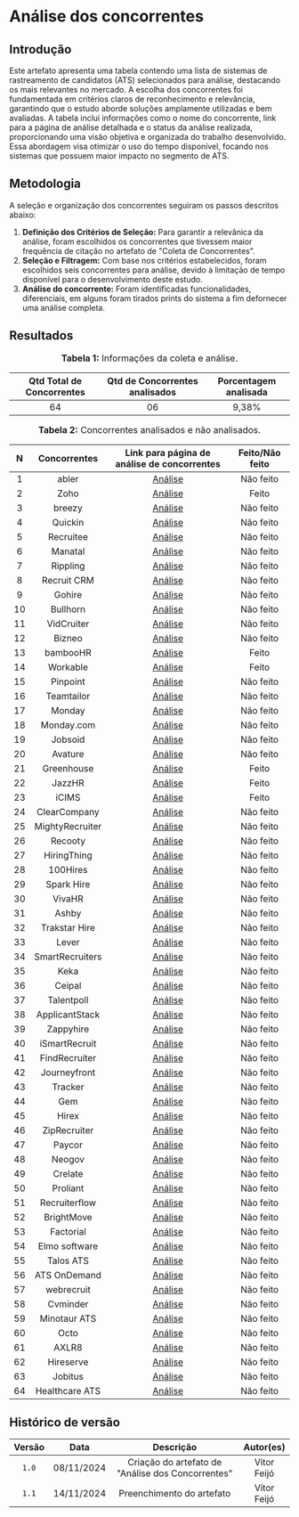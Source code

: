 # Análise dos concorrentes

## Introdução

Este artefato apresenta uma tabela contendo uma lista de sistemas de rastreamento de candidatos (ATS) selecionados para análise, destacando os mais relevantes no mercado. A escolha dos concorrentes foi fundamentada em critérios claros de reconhecimento e relevância, garantindo que o estudo aborde soluções amplamente utilizadas e bem avaliadas. A tabela inclui informações como o nome do concorrente, link para a página de análise detalhada e o status da análise realizada, proporcionando uma visão objetiva e organizada do trabalho desenvolvido. Essa abordagem visa otimizar o uso do tempo disponível, focando nos sistemas que possuem maior impacto no segmento de ATS.

## Metodologia

A seleção e organização dos concorrentes seguiram os passos descritos abaixo:

1. **Definição dos Critérios de Seleção:** Para garantir a relevânica da análise, foram escolhidos os concorrentes que tivessem maior frequência de citação no artefato de "Coleta de Concorrentes".
2. **Seleção e Filtragem:** Com base nos critérios estabelecidos, foram escolhidos seis concorrentes para análise, devido à limitação de tempo disponível para o desenvolvimento deste estudo. 
3. **Análise do concorrente:** Foram identificadas funcionalidades, diferenciais, em alguns foram tirados prints do sistema a fim defornecer uma análise completa.

## Resultados 

<center>

<font size="3"><p><b>Tabela 1:</b> Informações da coleta e análise.</p></font>

| Qtd Total de Concorrentes | Qtd de Concorrentes analisados | Porcentagem analisada
| :-: | :-: | :-: | 
| 64 | 06 | 9,38% |

<font size="3"><p><b>Tabela 2:</b> Concorrentes analisados e não analisados.</p></font>

| N | Concorrentes | Link para página de análise de concorrentes | Feito/Não feito |
| :-: | :-: | :-: | :-: |
| 1 | abler | [Análise](../concorrentes/abler.md) | Não feito |
| 2 | Zoho | [Análise](../concorrentes/zoho.md) | Feito |
| 3 | breezy | [Análise](../concorrentes/breezy.md) | Não feito  |
| 4 | Quickin | [Análise](../concorrentes/quickin.md) | Não feito |
| 5 | Recruitee | [Análise](../concorrentes/recruitee.md) | Não feito  |
| 6 | Manatal | [Análise](../concorrentes/manatal.md) | Não feito  |
| 7 | Rippling | [Análise](../concorrentes/rippling.md) | Não feito  |
| 8 | Recruit CRM | [Análise](../concorrentes/recruit_crm.md) | Não feito  |
| 9 | Gohire | [Análise](../concorrentes/gohire.md) | Não feito |
| 10 | Bullhorn | [Análise](../concorrentes/bullhorn.md) | Não feito |
| 11 | VidCruiter | [Análise](../concorrentes/vidcruiter.md) | Não feito |
| 12 | Bizneo | [Análise](../concorrentes/bizneo.md) | Não feito |
| 13 | bambooHR | [Análise](../concorrentes/bamboohr.md) | Feito|
| 14 | Workable | [Análise](../concorrentes/workable.md) | Feito |
| 15 | Pinpoint | [Análise](../concorrentes/pinpoint.md) | Não feito |
| 16 | Teamtailor | [Análise](../concorrentes/teamtailor.md) | Não feito |
| 17 | Monday | [Análise](../concorrentes/monday.md) | Não feito |
| 18 | Monday.com | [Análise](../concorrentes/monday_com.md) | Não feito |
| 19 | Jobsoid | [Análise](../concorrentes/jobsoid.md) | Não feito |
| 20 | Avature | [Análise](../concorrentes/avature.md) | Não feito |
| 21 | Greenhouse | [Análise](../concorrentes/greenhouse.md) | Feito|
| 22 | JazzHR | [Análise](../concorrentes/jazzhr.md) | Feito |
| 23 | iCIMS | [Análise](../concorrentes/icims.md) | Feito |
| 24 | ClearCompany | [Análise](../concorrentes/clearcompany.md) | Não feito |
| 25 | MightyRecruiter | [Análise](../concorrentes/mightyrecruiter.md) | Não feito |
| 26 | Recooty | [Análise](../concorrentes/recooty.md) | Não feito |
| 27 | HiringThing | [Análise](../concorrentes/hiringthing.md) | Não feito |
| 28 | 100Hires | [Análise](../concorrentes/100hires.md) | Não feito |
| 29 | Spark Hire | [Análise](../concorrentes/spark_hire.md) | Não feito |
| 30 | VivaHR | [Análise](../concorrentes/vivahr.md) | Não feito |
| 31 | Ashby | [Análise](../concorrentes/ashby.md) | Não feito |
| 32 | Trakstar Hire | [Análise](../concorrentes/trakstar_hire.md) | Não feito |
| 33 | Lever | [Análise](../concorrentes/lever.md) | Não feito |
| 34 | SmartRecruiters | [Análise](../concorrentes/smartrecruiters.md) | Não feito |
| 35 | Keka | [Análise](../concorrentes/keka.md) | Não feito |
| 36 | Ceipal | [Análise](../concorrentes/ceipal.md) | Não feito |
| 37 | Talentpoll | [Análise](../concorrentes/talentpoll.md) | Não feito |
| 38 | ApplicantStack | [Análise](../concorrentes/applicantstack.md) | Não feito |
| 39 | Zappyhire | [Análise](../concorrentes/zappyhire.md) | Não feito |
| 40 | iSmartRecruit | [Análise](../concorrentes/ismartrecruit.md) | Não feito |
| 41 | FindRecruiter | [Análise](../concorrentes/findrecruiter.md) | Não feito |
| 42 | Journeyfront | [Análise](../concorrentes/journeyfront.md) | Não feito |
| 43 | Tracker | [Análise](../concorrentes/tracker.md) | Não feito |
| 44 | Gem | [Análise](../concorrentes/gem.md) | Não feito |
| 45 | Hirex | [Análise](../concorrentes/hirex.md) | Não feito |
| 46 | ZipRecruiter | [Análise](../concorrentes/ziprecruiter.md) | Não feito |
| 47 | Paycor | [Análise](../concorrentes/paycor.md) | Não feito |
| 48 | Neogov | [Análise](../concorrentes/neogov.md) | Não feito |
| 49 | Crelate | [Análise](../concorrentes/crelate.md) | Não feito |
| 50 | Proliant | [Análise](../concorrentes/proliant.md) | Não feito |
| 51 | Recruiterflow | [Análise](../concorrentes/recruiterflow.md) | Não feito |
| 52 | BrightMove | [Análise](../concorrentes/brightmove.md) | Não feito |
| 53 | Factorial | [Análise](../concorrentes/factorial.md) | Não feito |
| 54 | Elmo software | [Análise](../concorrentes/elmo_software.md) | Não feito |
| 55 | Talos ATS | [Análise](../concorrentes/talos_ats.md) | Não feito |
| 56 | ATS OnDemand | [Análise](../concorrentes/ats_ondemand.md) | Não feito |
| 57 | webrecruit | [Análise](../concorrentes/webrecruit.md) | Não feito |
| 58 | Cvminder | [Análise](../concorrentes/cvminder.md) | Não feito |
| 59 | Minotaur ATS | [Análise](../concorrentes/minotaur_ats.md) | Não feito |
| 60 | Octo | [Análise](../concorrentes/octo.md) | Não feito |
| 61 | AXLR8 | [Análise](../concorrentes/axlr8.md) | Não feito |
| 62 | Hireserve | [Análise](../concorrentes/hireserve.md) | Não feito |
| 63 | Jobitus | [Análise](../concorrentes/jobitus.md) | Não feito |
| 64 | Healthcare ATS | [Análise](../concorrentes/healthcare_ats.md) | Não feito |

</center>

## Histórico de versão

| Versão | Data | Descrição | Autor(es) |
| :-: | :-: | :-: | :-: |
| `1.0` | 08/11/2024 | Criação do artefato de "Análise dos Concorrentes" | Vitor Feijó |
| `1.1` | 14/11/2024 | Preenchimento do artefato | Vitor Feijó |